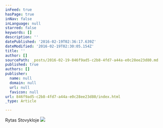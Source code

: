 ```yaml
---
inFeed: true
hasPage: true
inNav: false
inLanguage: null
starred: false
keywords: []
description: ''
datePublished: '2016-02-19T02:36:17.639Z'
dateModified: '2016-02-19T02:30:05.154Z'
title: ''
author: []
sourcePath: _posts/2016-02-19-846f9ad5-c2b8-4fd7-a44a-e0c28ee23d80.md
published: true
authors: []
publisher:
  name: null
  domain: null
  url: null
  favicon: null
url: 846f9ad5-c2b8-4fd7-a44a-e0c28ee23d80/index.html
_type: Article

---
```

Rytas Stovykloje
![](https://the-grid-user-content.s3-us-west-2.amazonaws.com/334d3868-8dff-4e1d-8665-d9e409597014.jpg)